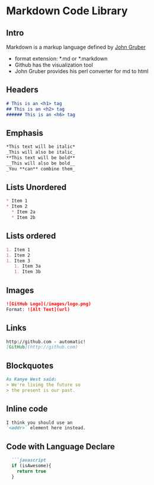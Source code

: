 # Markdown Code Library
## Intro
Markdown is a markup language defined by [John Gruber](https://daringfireball.net/projects/markdown/)
* format extension: \*.md or \*.markdown
* Github has the visualization tool 
* John Gruber provides his perl converter for md to html

## Headers
```markdown
# This is an <h1> tag
## This is an <h2> tag
###### This is an <h6> tag
```

## Emphasis    
```markdown
*This text will be italic*
_This will also be italic_
**This text will be bold**
__This will also be bold__
_You **can** combine them_
``` 

## Lists Unordered    
```markdown
* Item 1
* Item 2
  * Item 2a
  * Item 2b
```

## Lists ordered
```markdown
1. Item 1
1. Item 2
1. Item 3
   1. Item 3a
   1. Item 3b
``` 

## Images 
```markdown
![GitHub Logo](/images/logo.png)
Format: ![Alt Text](url)
```

## Links 
```markdown
http://github.com - automatic!
[GitHub](http://github.com)
```

## Blockquotes 
```markdown
As Kanye West said:
> We're living the future so
> the present is our past.
```

## Inline code
```markdown
I think you should use an
`<addr>` element here instead.
```

## Code with Language Declare    
```markdown
  ```javascript
  if (isAwesome){
    return true
  }
  ```
```

